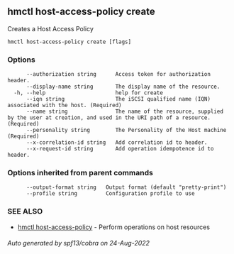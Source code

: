 ## hmctl host-access-policy create

Creates a Host Access Policy

```
hmctl host-access-policy create [flags]
```

### Options

```
      --authorization string      Access token for authorization header.
      --display-name string       The display name of the resource.
  -h, --help                      help for create
      --iqn string                The iSCSI qualified name (IQN) associated with the host. (Required)
      --name string               The name of the resource, supplied by the user at creation, and used in the URI path of a resource. (Required)
      --personality string        The Personality of the Host machine (Required)
      --x-correlation-id string   Add correlation id to header.
      --x-request-id string       Add operation idempotence id to header.
```

### Options inherited from parent commands

```
      --output-format string   Output format (default "pretty-print")
      --profile string         Configuration profile to use
```

### SEE ALSO

* [hmctl host-access-policy](hmctl_host-access-policy.md)	 - Perform operations on host resources

###### Auto generated by spf13/cobra on 24-Aug-2022

